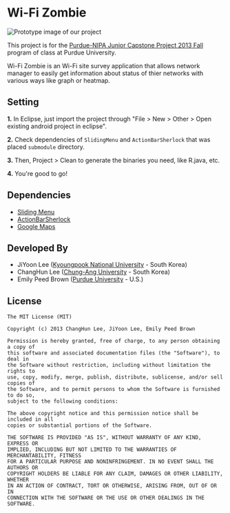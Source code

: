 Wi-Fi Zombie
===========

![Prototype image of our project](http://i42.tinypic.com/2hclv9k.png)

This project is for the [Purdue-NIPA Junior Capstone Project 2013 Fall][1] program of class at Purdue University.

Wi-Fi Zombie is an Wi-Fi site survey application that allows network manager to easily get information
about status of thier networks with various ways like graph or heatmap.


Setting
----------------------------
__1.__ In Eclipse, just import the project through "File > New > Other > Open existing android project in eclipse".

__2.__ Check dependencies of `SlidingMenu` and `ActionBarSherlock` that was placed `submodule` directory.

__3.__ Then, Project > Clean to generate the binaries you need, like R.java, etc.

__4.__ You're good to go!


Dependencies
----------------------------
* [Sliding Menu][2]
* [ActionBarSherlock][3]
* [Google Maps][7]


Developed By
----------------------------
* JiYoon Lee ([Kyoungpook National University][4] - South Korea)
* ChangHun Lee ([Chung-Ang University][5] - South Korea)
* Emily Peed Brown ([Purdue University][6] - U.S.)


License
----------------------------
    
    The MIT License (MIT)
    
    Copyright (c) 2013 ChangHun Lee, JiYoon Lee, Emily Peed Brown
    
    Permission is hereby granted, free of charge, to any person obtaining a copy of
    this software and associated documentation files (the "Software"), to deal in
    the Software without restriction, including without limitation the rights to
    use, copy, modify, merge, publish, distribute, sublicense, and/or sell copies of
    the Software, and to permit persons to whom the Software is furnished to do so,
    subject to the following conditions:
    
    The above copyright notice and this permission notice shall be included in all
    copies or substantial portions of the Software.
    
    THE SOFTWARE IS PROVIDED "AS IS", WITHOUT WARRANTY OF ANY KIND, EXPRESS OR
    IMPLIED, INCLUDING BUT NOT LIMITED TO THE WARRANTIES OF MERCHANTABILITY, FITNESS
    FOR A PARTICULAR PURPOSE AND NONINFRINGEMENT. IN NO EVENT SHALL THE AUTHORS OR
    COPYRIGHT HOLDERS BE LIABLE FOR ANY CLAIM, DAMAGES OR OTHER LIABILITY, WHETHER
    IN AN ACTION OF CONTRACT, TORT OR OTHERWISE, ARISING FROM, OUT OF OR IN
    CONNECTION WITH THE SOFTWARE OR THE USE OR OTHER DEALINGS IN THE SOFTWARE.
    
    
    
[1]: https://tech.purdue.edu/research/research-grants/nipa-capstone-project-2013-fall
[2]: https://github.com/jfeinstein10/SlidingMenu
[3]: http://actionbarsherlock.com/
[4]: http://en.knu.ac.kr/
[5]: http://neweng.cau.ac.kr/
[6]: http://www.purdue.edu/
[7]: https://developers.google.com/maps/documentation/android/start#getting_the_google_maps_android_api_v2
